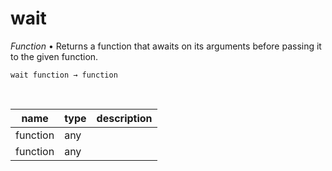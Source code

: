 # wait

_Function_ &bull; Returns a function that awaits on its arguments before passing it to the given function.

<pre><code>wait function &rarr; function</code></pre>
<br>

| name | type | description |
|------|------|-------------|
|function|any||
|function|any||


